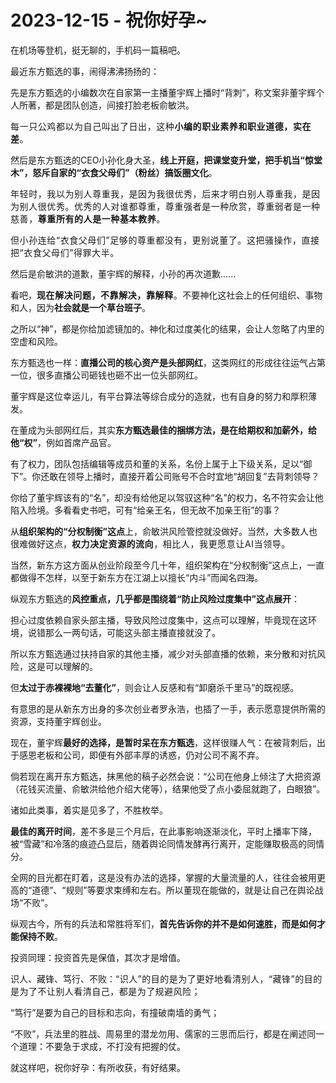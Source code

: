 # 2023-12-15 - 祝你好孕~

<p style="visibility: visible;">在机场等登机，挺无聊的，手机码一篇稿吧。<br style="visibility: visible;"></p><p style="visibility: visible;">最近东方甄选的事，闹得沸沸扬扬的：</p><p style="visibility: visible;">先是东方甄选的小编数次在自家第一主播董宇辉上播时“背刺”，称文案非董宇辉个人所著，都是团队创造，间接打脸老板俞敏洪。</p><p style="visibility: visible;"><span style="letter-spacing: 0.578px; visibility: visible;">每一只公鸡都以为自己叫出了日出，这种<strong style="visibility: visible;">小编的职业素养和职业道德，实在差</strong>。</span></p><p style="visibility: visible;">然后是东方甄选的CEO小孙化身大圣，<strong style="visibility: visible;">线上开庭，把课堂变升堂，把手机当“惊堂木”，怒斥自家的“衣食父母们”（粉丝）搞饭圈文化</strong>。</p><p style="visibility: visible;"><span style="letter-spacing: 0.578px; visibility: visible;">年轻时，我<span style="letter-spacing: 0.578px; visibility: visible;">以为别人尊重我，是因为我很优秀，后来才明白别人尊重我，是因为别人很优秀。优秀的人对谁都尊重，尊重强者是一种欣赏，尊重弱者是一种慈善，<strong style="visibility: visible;">尊重所有的人是一种基本教养</strong>。</span></span></p><p style="visibility: visible;"><span style="letter-spacing: 0.578px; visibility: visible;"><span style="letter-spacing: 0.578px; visibility: visible;">但小孙连给“衣食父母们”足够的尊重都没有，更别说董了。<span style="letter-spacing: 0.578px; visibility: visible;">这把骚操作，直接把“</span><span style="letter-spacing: 0.578px; visibility: visible;">衣食父母们</span><span style="letter-spacing: 0.578px; visibility: visible;">”</span><span style="letter-spacing: 0.578px; visibility: visible;">得罪大半。</span></span></span></p><p style="visibility: visible;">然后是俞敏洪的道歉，董宇辉的解释，小孙的再次道歉......<br style="visibility: visible;"></p><p style="visibility: visible;">看吧，<strong style="visibility: visible;"><span style="letter-spacing: 0.578px; visibility: visible;">现在解决问题，不靠解决，靠解释</span></strong><span style="letter-spacing: 0.578px; visibility: visible;">。</span>不要神化这社会上的任何组织、事物和人，因为<strong style="visibility: visible;">社会就是一个草台班子</strong>。<br style="visibility: visible;"></p><p style="visibility: visible;">之所以“神”，都是你给加滤镜加的。神化和过度美化的结果，会让人忽略了内里的空虚和风险。</p><p style="visibility: visible;">东方甄选也一样：<strong style="visibility: visible;">直播公司的核心资产是头部网红</strong>，这类网红的形成往往运气占第一位，很多直播公司砸钱也砸不出一位头部网红。<br style="visibility: visible;"></p><p style="visibility: visible;">董宇辉是这位幸运儿，有平台算法等综合成分的造就，也有自身的努力和厚积薄发。</p><p style="visibility: visible;">在董成为头部网红后，其实<strong style="visibility: visible;">东方甄选最佳的捆绑方法，是在给期权和加薪外，给他“权”</strong>，例如首席产品官。<br style="visibility: visible;"></p><p style="visibility: visible;">有了权力，团队包括编辑等成员和董的关系，名份上属于上下级关系，足以“御下”。你还敢在领导上播时，直接开着公司账号不合时宜地“胡回复”去背刺领导？</p><p style="visibility: visible;">你给了董宇辉该有的“名”，却没有给他足以驾驭这种“名”的权力，名不符实会让他陷入险境。多看看史书吧，可有“给亲王名，但无故不加亲王衔”的事？<br style="visibility: visible;"></p><p style="visibility: visible;">从<strong style="visibility: visible;">组织架构的“分权制衡”这点</strong>上，俞敏洪风险管控就没做好。当然，大多数人也很难做好这点，<strong style="visibility: visible;"><span style="letter-spacing: 0.578px; visibility: visible;">权力决定资源的流向</span></strong><span style="letter-spacing: 0.578px; visibility: visible;">，相比人，我更愿意让AI当领导。</span></p><p>当然，新东方这方面从创业阶段至今几十年，组织架构在“分权制衡”这点上，一直都做得不怎样，以至于新东方在江湖上以擅长“内斗”而闻名四海。</p><p>纵观东方甄选的<strong>风控重点，几乎都是围绕着“防止风险过度集中”这点展开</strong>：</p><p>担心过度依赖自家头部主播，导致风险过度集中，这点可以理解，毕竟现在这环境，说错那么一两句话，可能这头部主播直接就没了。<br></p><p>所以东方甄选通过扶持自家的其他主播，减少对头部直播的依赖，来分散和对抗风险，这是可以理解的。<br></p><p>但<strong>太过于赤裸裸地“去董化”</strong>，则会让人反感和有“卸磨杀千里马”的既视感。<br></p><p>有意思的是从新东方出身的多次创业者罗永浩，也插了一手，表示愿意提供所需的资源，支持董宇辉创业。<br></p><p>现在，董宇辉<strong>最好的选择，是暂时呆在东方甄选</strong>，这样很赚人气：在被背刺后，出于感恩老板和公司，即便有外部丰厚的诱惑，仍对公司不离不弃。<br></p><p>倘若现在离开东方甄选，抹黑他的稿子必然会说：“公司在他身上倾注了大把资源（花钱买流量、俞敏洪给他介绍大佬等），结果他受了点小委屈就跑了，白眼狼”。</p><p>诸如此类事，着实是见多了，不胜枚举。<br></p><p><strong>最佳的离开时间</strong>，差不多是三个月后，在此事影响逐渐淡化，平时上播率下降，被“雪藏”和冷落的痕迹凸显后，随着舆论同情发酵再行离开，定能赚取极高的同情分。<br></p><p>全网的目光都在盯着，这是没有办法的选择，掌握的大量流量的人，往往会被用更高的“道德”、“规则”等要求束缚和左右。所以董现在能做的，就是让自己在舆论战场“不败”。<br></p><p>纵观古今，所有的兵法和常胜将军们，<strong>首先告诉你的并不是如何速胜，而是如何才能保持不败</strong>。</p><p>投资同理：投资首先是保值，其次才是增值。</p><p>识人、藏锋、笃行、不败：<span style="font-size: var(--articleFontsize);letter-spacing: 0.034em;">“</span><span style="font-size: var(--articleFontsize);letter-spacing: 0.034em;">识人”</span><span style="font-size: var(--articleFontsize);letter-spacing: 0.034em;">的目的是为了更好地看清别人，“</span><span style="font-size: var(--articleFontsize);letter-spacing: 0.034em;">藏</span><span style="font-size: var(--articleFontsize);letter-spacing: 0.034em;">锋”</span><span style="font-size: var(--articleFontsize);letter-spacing: 0.034em;">的</span><span style="font-size: var(--articleFontsize);letter-spacing: 0.034em;">目的是为了不让别人看清自己，都是为了规避风险；</span></p><p>“笃行”是要为自己的目标和志向，有撞破南墙的勇气；</p><p>“不败”，兵法里的胜战、周易里的潜龙勿用、儒家的三思而后行，都是在阐述同一个道理：不要急于求成，不打没有把握的仗。</p><p style="margin-bottom: 0px;">就这样吧，祝你好孕：有所收获，有好结果。<br></p><p style="display: none;"><mp-style-type data-value="3"></mp-style-type></p>